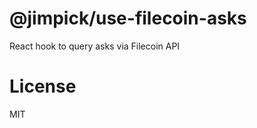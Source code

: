 @jimpick/use-filecoin-asks
==========================

React hook to query asks via Filecoin API

# License

MIT
